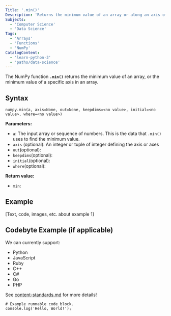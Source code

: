 ```yaml
---
Title: '.min()'
Description: 'Returns the minimum value of an array or along an axis of that array.'
Subjects:
  - 'Computer Science'
  - 'Data Science'
Tags:
  - 'Arrays'
  - 'Functions'
  - 'NumPy'
CatalogContent:
  - 'learn-python-3'
  - 'paths/data-science'
---
```


The NumPy function **`.min()`** returns the minimum value of an array, or the minimum value of a specific axis in an array.

## Syntax

```pseudo
numpy.min(a, axis=None, out=None, keepdims=<no value>, initial=<no value>, where=<no value>)
```

**Parameters:**

- `a`: The input array or sequence of numbers. This is the data that `.min()` uses to find the minimum value.
- `axis` (optional): An integer or tuple of integer defining the axis or axes
- `out`(optional):
- `keepdims`(optional):
- `initial`(optional):
- `where`(optional):

**Return value:**

- `min`:

## Example

[Text, code, images, etc. about example 1]

## Codebyte Example (if applicable)

We can currently support:

- Python
- JavaScript
- Ruby
- C++
- C#
- Go
- PHP

See [content-standards.md](https://github.com/Codecademy/docs/blob/main/documentation/content-standards.md) for more details!

```codebyte/js
# Example runnable code block.
console.log('Hello, World!');
```
